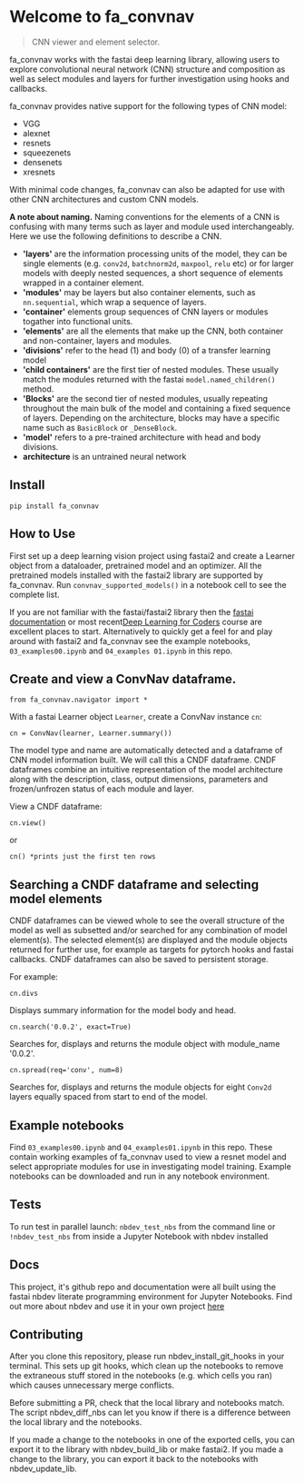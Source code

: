 # Welcome to fa_convnav
> CNN viewer and element selector.


fa_convnav works with the fastai deep learning library, allowing users to explore convolutional neural network (CNN)  structure and composition as well as select modules and layers for further investigation using hooks and callbacks.  

fa_convnav provides native support for the following types of CNN model: 

* VGG
* alexnet
* resnets
* squeezenets
* densenets
* xresnets

With minimal code changes, fa_convnav can also be adapted for use with other CNN architectures and custom CNN models.

**A note about naming.** Naming conventions for the elements of a CNN is confusing with many terms such as layer and module used interchangeably. Here we use the following definitions to describe a CNN. 


*   **'layers'** are the information processing units of the model, they can be single elements (e.g. `conv2d`, `batchnorm2d`, `maxpool`, `relu` etc) or for larger models with deeply nested sequences, a short sequence of elements wrapped in a container element. 
*   **'modules'** may be layers but also container elements, such as `nn.sequential`, which wrap a sequence of layers.
*   **'container'** elements group sequences of CNN layers or modules togather into functional units.
*   **'elements'** are all the elements that make up the CNN, both container and non-container,  layers and modules.
*  **'divisions'** refer to the head (1) and body (0)  of a transfer learning model
*  **'child containers'** are the first tier of nested modules. These usually match the modules returned with the fastai `model.named_children()` method. 
*   **'Blocks'** are the second tier of nested modules, usually repeating throughout the main bulk of the model and containing a fixed sequence of layers. Depending on the architecture, blocks may have a specific name such as `BasicBlock` or `_DenseBlock`.
*  **'model'** refers to a pre-trained architecture with head and body divisions. 
*  **architecture** is an untrained neural network


## Install


```
pip install fa_convnav
```


## How to Use



First set up a deep learning vision project using fastai2 and create a Learner object from a dataloader, pretrained model and an optimizer. All the pretrained models installed with the fastai2 library are supported by fa_convnav. Run `convnav_supported_models()` in a notebook cell to see the complete list. 

If you are not familiar with the fastai/fastai2 library then the [fastai documentation](https://dev.fast.ai/) or most recent[Deep Learning for Coders](https://course.fast.ai/index.html) course are excellent places to start. Alternatively to quickly get a feel for and play around with fastai2 and fa_convnav see the example notebooks, `03_examples00.ipynb` and `04_examples 01.ipynb` in this repo. 

## Create and view a ConvNav dataframe.

```
from fa_convnav.navigator import *
```

With a fastai Learner object `Learner`, create a ConvNav instance `cn`:

```
cn = ConvNav(learner, Learner.summary())
```

The model type and name are automatically detected and a dataframe of CNN model information built. We will call this a CNDF dataframe. CNDF dataframes combine an intuitive representation of the model architecture along with the description, class, output dimensions, parameters and frozen/unfrozen status of each module and layer.

View a CNDF dataframe:

```
cn.view()
```

or 

```
cn() *prints just the first ten rows
```  

## Searching a CNDF dataframe and selecting model elements

CNDF dataframes can be viewed whole to see the overall structure of the model as well as subsetted and/or searched for any combination of model element(s). The selected element(s) are displayed and the module objects returned for further use, for example as targets for pytorch hooks and fastai callbacks. CNDF dataframes can also be saved to persistent storage. 

For example:

```
cn.divs
```

Displays summary information for the model body and head. 

```
cn.search('0.0.2', exact=True)
```

Searches for, displays and returns the module object with module_name '0.0.2'. 

```
cn.spread(req='conv', num=8)
```
Searches for, displays and returns the module objects for eight `Conv2d` layers equally spaced from start to end of the model.



## Example notebooks


Find `03_examples00.ipynb` and `04_examples01.ipynb` in this repo. These contain working examples of fa_convnav used to view a resnet model and select appropriate modules for use in investigating model training. Example notebooks can be downloaded and run in any notebook environment. 

## Tests

To run test in parallel launch:
`nbdev_test_nbs` from the command line 
or
`!nbdev_test_nbs` from inside a Jupyter Notebook with nbdev installed

## Docs

This project, it's github repo and documentation were all built using the fastai nbdev literate programming environment for Jupyter Notebooks. Find out more about nbdev and use it in your own project [here](https://github.com/fastai/nbdev)

## Contributing

After you clone this repository, please run nbdev_install_git_hooks in your terminal. This sets up git hooks, which clean up the notebooks to remove the extraneous stuff stored in the notebooks (e.g. which cells you ran) which causes unnecessary merge conflicts.

Before submitting a PR, check that the local library and notebooks match. The script nbdev_diff_nbs can let you know if there is a difference between the local library and the notebooks.

If you made a change to the notebooks in one of the exported cells, you can export it to the library with nbdev_build_lib or make fastai2.
If you made a change to the library, you can export it back to the notebooks with nbdev_update_lib.
